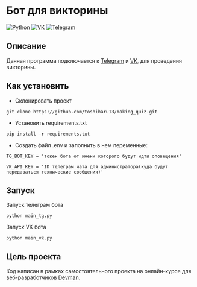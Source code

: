 # Бот для викторины 
[![Python](http://ForTheBadge.com/images/badges/made-with-python.svg)](https://www.python.org/)
[![VK](https://img.shields.io/badge/вконтакте-%232E87FB.svg?&style=for-the-badge&logo=vk&logoColor=white)](https://vk.com/)
[![Telegram](https://img.shields.io/badge/Telegram-2CA5E0?style=for-the-badge&logo=telegram&logoColor=white)](https://telegram.org/)
## Описание
Данная программа подключается к  [Telegram](https://telegram.org/) и [VK](https://vk.com), для проведения викторины.
## Как установить
 - Склонировать проект
```shell
git clone https://github.com/toshiharu13/making_quiz.git
```
 - Установить requirements.txt
```shell
pip install -r requirements.txt
```
 - Создать файл .env и заполнить в нем переменные:
 
```dotenv
TG_BOT_KEY = 'токен бота от имени которого будут идти оповещения'
```
```dotenv
VK_API_KEY = 'ID телеграм чата для администратора(куда будут передаваться технические сообщения)'
```

## Запуск
Запуск телеграм бота
```shell
python main_tg.py
```
Запуск VK бота
```shell
python main_vk.py
```

## Цель проекта
Код написан в рамках самостоятельного проекта на онлайн-курсе для веб-разработчиков [Devman](https://dvmn.org).